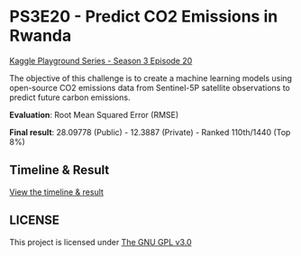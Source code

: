 # PS3E20 - Predict CO2 Emissions in Rwanda
[Kaggle Playground Series - Season 3 Episode 20](https://www.kaggle.com/competitions/playground-series-s3e20)

The objective of this challenge is to create a machine learning models using open-source CO2 emissions data from Sentinel-5P satellite observations to predict future carbon emissions.

**Evaluation**: Root Mean Squared Error (RMSE)

**Final result**: 28.09778 (Public) - 12.3887 (Private) - Ranked 110th/1440 (Top 8%)

## Timeline & Result

[View the timeline & result](timeline.md)
                           
## LICENSE
This project is licensed under [The GNU GPL v3.0](LICENSE)